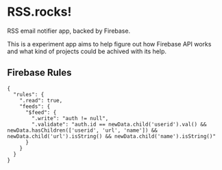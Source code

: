 # RSS.rocks!

RSS email notifier app, backed by Firebase.

This is a experiment app aims to help figure out how Firebase API works and what kind of projects could be achived with its help.

## Firebase Rules

    {
      "rules": {
        ".read": true,
        "feeds": {
          "$feed": {
            ".write": "auth != null",
            ".validate": "auth.id == newData.child('userid').val() && newData.hasChildren(['userid', 'url', 'name']) && newData.child('url').isString() && newData.child('name').isString()"
          }
        }
      }
    }